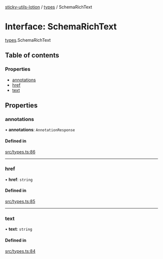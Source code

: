 [sticky-utils-lotion](../README.md) / [types](../modules/types.md) / SchemaRichText

# Interface: SchemaRichText

[types](../modules/types.md).SchemaRichText

## Table of contents

### Properties

- [annotations](types.SchemaRichText.md#annotations)
- [href](types.SchemaRichText.md#href)
- [text](types.SchemaRichText.md#text)

## Properties

### annotations

• **annotations**: `AnnotationResponse`

#### Defined in

[src/types.ts:86](https://github.com/sticky/sticky-utils-lotion/blob/0655f7a/src/types.ts#L86)

___

### href

• **href**: `string`

#### Defined in

[src/types.ts:85](https://github.com/sticky/sticky-utils-lotion/blob/0655f7a/src/types.ts#L85)

___

### text

• **text**: `string`

#### Defined in

[src/types.ts:84](https://github.com/sticky/sticky-utils-lotion/blob/0655f7a/src/types.ts#L84)
